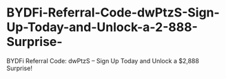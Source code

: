 # BYDFi-Referral-Code-dwPtzS-Sign-Up-Today-and-Unlock-a-2-888-Surprise-
BYDFi Referral Code: dwPtzS – Sign Up Today and Unlock a $2,888 Surprise!
